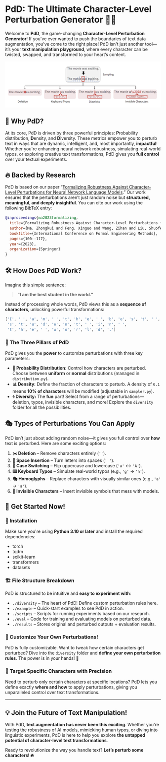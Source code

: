 # PdD: The Ultimate Character-Level Perturbation Generator 🚀🔥

Welcome to **PdD**, the game-changing **Character-Level Perturbation Generator**! If you've ever wanted to push the boundaries of text data augmentation, you've come to the right place! PdD isn't just another tool—it’s your **text manipulation playground**, where every character can be twisted, swapped, and transformed to your heart’s content.

![image-20240123120135583](README.assets/image-20240123120135583.png)

## 🚀 Why PdD?

At its core, PdD is driven by three powerful principles: **P**robability distribution, **D**ensity, and **D**iversity. These metrics empower you to perturb text in ways that are dynamic, intelligent, and, most importantly, **impactful**! Whether you're enhancing neural network robustness, simulating real-world typos, or exploring creative text transformations, PdD gives you **full control** over your textual experiments.

## 🔥 Backed by Research

PdD is based on our paper “[Formalizing Robustness Against Character-Level Perturbations for Neural Network Language Models](https://link.springer.com/chapter/10.1007/978-981-99-7584-6_7).” Our work ensures that the perturbations aren’t just random noise but **structured, meaningful, and deeply insightful**. You can cite our work using the following BibTeX entry:

```bibtex
@inproceedings{ma2023formalizing,
  title={Formalizing Robustness Against Character-Level Perturbations for Neural Network Language Models},
  author={Ma, Zhongkui and Feng, Xinguo and Wang, Zihan and Liu, Shuofeng and Ma, Mengyao and Guan, Hao and Meng, Mark Huasong},
  booktitle={International Conference on Formal Engineering Methods},
  pages={100--117},
  year={2023},
  organization={Springer}
}
```

## 🛠️ How Does PdD Work?

Imagine this simple sentence:

> **"I am the best student in the world."**

Instead of processing whole words, PdD views this as a **sequence of characters**, unlocking powerful transformations:

```python
['I', ' ', 'a', 'm', ' ', 't', 'h', 'e', ' ', 'b', 'e', 's', 't', ' ',
 's', 't', 'u', 'd', 'e', 'n', 't', ' ', 'i', 'n', ' ',
 't', 'h', 'e', ' ', 'w', 'o', 'r', 'l', 'd', '.']
```

### 🎯 The Three Pillars of PdD

PdD gives you the **power** to customize perturbations with three key parameters:

- **🔄 Probability Distribution:** Control how characters are perturbed. Choose between **uniform** or **normal** distributions (managed in `distribution.py`).
- **📊 Density:** Define the fraction of characters to perturb. A density of `0.1` means **10% of characters** will be modified (adjustable in `sampler.py`).
- **🌀 Diversity:** The **fun** part! Select from a range of perturbations—deletion, typos, invisible characters, and more! Explore the `diversity` folder for all the possibilities.

## 🎭 Types of Perturbations You Can Apply

PdD isn’t just about adding random noise—it gives you full control over **how** text is perturbed. Here are some exciting options:

1. **✂️ Deletion** – Remove characters entirely (`''`).
2. **🔳 Space Insertion** – Turn letters into spaces (`' '`).
3. **🔀 Case Switching** – Flip uppercase and lowercase (`'a'` ↔ `'A'`).
4. **⌨️ Keyboard Typos** – Simulate real-world typos (e.g., `'g'` → `'h'`).
5. **🎭 Homoglyphs** – Replace characters with visually similar ones (e.g., `'a'` → `'а'`).
6. **🫥 Invisible Characters** – Insert invisible symbols that mess with models.

## 🚀 Get Started Now!

### 🔧 Installation

Make sure you're using **Python 3.10 or later** and install the required dependencies:

- torch
- tqdm
- scikit-learn
- transformers
- datasets

### 🏗️ File Structure Breakdown

PdD is structured to be intuitive and **easy to experiment with**:

- `./diversity` – The heart of PdD! Define custom perturbation rules here.
- `./example` – Quick-start examples to see PdD in action.
- `./scripts` – Scripts for running experiments based on our research.
- `./eval` – Code for training and evaluating models on perturbed data.
- `./results` – Stores original and perturbed outputs + evaluation results.

### 🎨 Customize Your Own Perturbations!

PdD is fully customizable. Want to tweak how certain characters get perturbed? Dive into the `diversity` folder and **define your own perturbation rules**. The power is in your hands! 💪

### 🎯 Target Specific Characters with Precision

Need to perturb only certain characters at specific locations? PdD lets you define exactly **where and how** to apply perturbations, giving you unparalleled control over text transformations.

---

## 💡 Join the Future of Text Manipulation!

With PdD, **text augmentation has never been this exciting**. Whether you're testing the robustness of AI models, mimicking human typos, or diving into linguistic experiments, PdD is here to help you explore **the untapped potential of character-level text transformations**.

Ready to revolutionize the way you handle text? **Let’s perturb some characters! 🔥**

